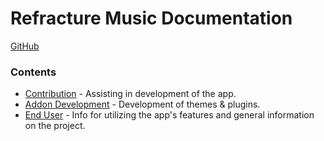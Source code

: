 # Refracture Music Documentation

[GitHub](https://github.com/RefractureMedia/refracture-music)

### Contents

 - [Contribution]() - Assisting in development of the app.
 - [Addon Development]() - Development of themes & plugins.
 - [End User]() - Info for utilizing the app's features and general information on the project.